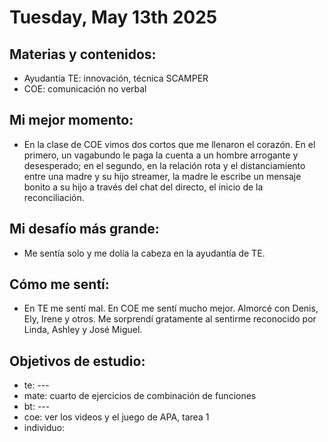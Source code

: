 # Tuesday, May 13th 2025

## Materias y contenidos:
- Ayudantía TE: innovación, técnica SCAMPER
- COE: comunicación no verbal
## Mi mejor momento:
- En la clase de COE vimos dos cortos que me llenaron el corazón. En el primero, un vagabundo le paga la cuenta a un hombre arrogante y desesperado; en el segundo, en la relación rota y el distanciamiento entre una madre y su hijo streamer, la madre le escribe un mensaje bonito a su hijo a través del chat del directo, el inicio de la reconciliación. 

## Mi desafío más grande:
- Me sentía solo y me dolía la cabeza en la ayudantía de TE.

## Cómo me sentí:
- En TE me sentí mal. En COE me sentí mucho mejor. Almorcé con Denis, Ely, Irene y otros. Me sorprendí gratamente al sentirme reconocido por Linda, Ashley y José Miguel.

## Objetivos de estudio:
- te: ---
- mate: cuarto de ejercicios de combinación de funciones
- bt: ---
- coe: ver los videos y el juego de APA, tarea 1
- individuo:
